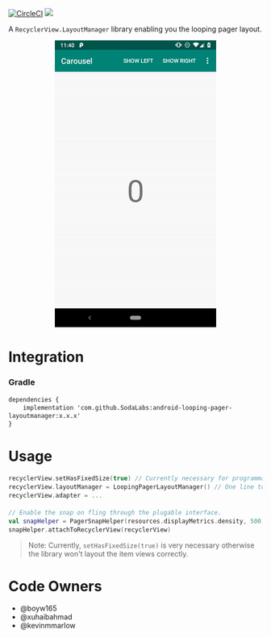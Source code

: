 [![CircleCI](https://circleci.com/gh/SodaLabs/android-looping-pager-layoutmanager.svg?style=svg)](https://circleci.com/gh/SodaLabs/android-looping-pager-layoutmanager) ![](https://img.shields.io/github/tag/android-looping-pager-layoutmanager/packageName.svg)

A `RecyclerView.LayoutManager` library enabling you the looping pager layout.

<p align="center">
  <img src="docs/demo.gif" width="320">
</p>

# Integration

### Gradle

```
dependencies {
	implementation 'com.github.SodaLabs:android-looping-pager-layoutmanager:x.x.x'
}
```

# Usage

```kotlin
recyclerView.setHasFixedSize(true) // Currently necessary for programmatic smooth scroll
recyclerView.layoutManager = LoopingPagerLayoutManager() // One line to enable infinite looping.
recyclerView.adapter = ...

// Enable the snap on fling through the plugable interface.
val snapHelper = PagerSnapHelper(resources.displayMetrics.density, 500)
snapHelper.attachToRecyclerView(recyclerView)
```

> Note: Currently, `setHasFixedSize(true)` is very necessary otherwise the library won't layout the item views correctly.

# Code Owners

* @boyw165
* @xuhaibahmad
* @kevinmmarlow
